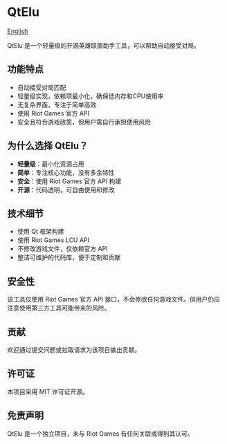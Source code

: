# QtElu

[English](README.md)

QtElu 是一个轻量级的开源英雄联盟助手工具，可以帮助自动接受对局。

## 功能特点

- 自动接受对局匹配
- 轻量级实现，依赖项最小化，确保低内存和CPU使用率
- 无复杂界面，专注于简单高效
- 使用 Riot Games 官方 API
- 安全且符合游戏政策，但用户需自行承担使用风险

## 为什么选择 QtElu？

- **轻量级**：最小化资源占用
- **简单**：专注核心功能，没有多余特性
- **安全**：使用 Riot Games 官方 API 构建
- **开源**：代码透明，可自由使用和修改

## 技术细节

- 使用 Qt 框架构建
- 使用 Riot Games LCU API
- 不修改游戏文件，仅依赖官方 API
- 整洁可维护的代码库，便于定制和贡献

## 安全性

该工具仅使用 Riot Games 官方 API 接口，不会修改任何游戏文件。但用户仍应注意使用第三方工具可能带来的风险。

## 贡献

欢迎通过提交问题或拉取请求为该项目做出贡献。

## 许可证

本项目采用 MIT 许可证开源。

## 免责声明

QtElu 是一个独立项目，未与 Riot Games 有任何关联或得到其认可。
